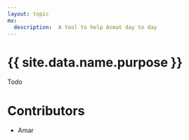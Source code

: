 ```yaml
---
layout: topic
mx:
  description:  A tool to help Asmat day to day
---
```




# {{ site.data.name.purpose }}
Todo


# Contributors
- Amar

